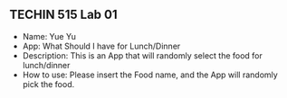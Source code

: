 ## TECHIN 515 Lab 01
* Name: Yue Yu
* App: What Should I have for Lunch/Dinner
* Description: This is an App that will randomly select the food for lunch/dinner
* How to use: Please insert the Food name, and the App will randomly pick the food.